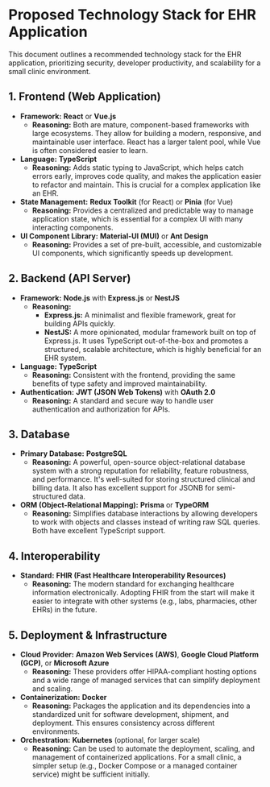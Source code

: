 # Proposed Technology Stack for EHR Application

This document outlines a recommended technology stack for the EHR application, prioritizing security, developer productivity, and scalability for a small clinic environment.

## 1. Frontend (Web Application)

- **Framework:** **React** or **Vue.js**
  - **Reasoning:** Both are mature, component-based frameworks with large ecosystems. They allow for building a modern, responsive, and maintainable user interface. React has a larger talent pool, while Vue is often considered easier to learn.
- **Language:** **TypeScript**
  - **Reasoning:** Adds static typing to JavaScript, which helps catch errors early, improves code quality, and makes the application easier to refactor and maintain. This is crucial for a complex application like an EHR.
- **State Management:** **Redux Toolkit** (for React) or **Pinia** (for Vue)
  - **Reasoning:** Provides a centralized and predictable way to manage application state, which is essential for a complex UI with many interacting components.
- **UI Component Library:** **Material-UI (MUI)** or **Ant Design**
  - **Reasoning:** Provides a set of pre-built, accessible, and customizable UI components, which significantly speeds up development.

## 2. Backend (API Server)

- **Framework:** **Node.js** with **Express.js** or **NestJS**
  - **Reasoning:** 
    - **Express.js:** A minimalist and flexible framework, great for building APIs quickly.
    - **NestJS:** A more opinionated, modular framework built on top of Express.js. It uses TypeScript out-of-the-box and promotes a structured, scalable architecture, which is highly beneficial for an EHR system.
- **Language:** **TypeScript**
  - **Reasoning:** Consistent with the frontend, providing the same benefits of type safety and improved maintainability.
- **Authentication:** **JWT (JSON Web Tokens)** with **OAuth 2.0**
  - **Reasoning:** A standard and secure way to handle user authentication and authorization for APIs.

## 3. Database

- **Primary Database:** **PostgreSQL**
  - **Reasoning:** A powerful, open-source object-relational database system with a strong reputation for reliability, feature robustness, and performance. It's well-suited for storing structured clinical and billing data. It also has excellent support for JSONB for semi-structured data.
- **ORM (Object-Relational Mapping):** **Prisma** or **TypeORM**
  - **Reasoning:** Simplifies database interactions by allowing developers to work with objects and classes instead of writing raw SQL queries. Both have excellent TypeScript support.

## 4. Interoperability

- **Standard:** **FHIR (Fast Healthcare Interoperability Resources)**
  - **Reasoning:** The modern standard for exchanging healthcare information electronically. Adopting FHIR from the start will make it easier to integrate with other systems (e.g., labs, pharmacies, other EHRs) in the future.

## 5. Deployment & Infrastructure

- **Cloud Provider:** **Amazon Web Services (AWS)**, **Google Cloud Platform (GCP)**, or **Microsoft Azure**
  - **Reasoning:** These providers offer HIPAA-compliant hosting options and a wide range of managed services that can simplify deployment and scaling.
- **Containerization:** **Docker**
  - **Reasoning:** Packages the application and its dependencies into a standardized unit for software development, shipment, and deployment. This ensures consistency across different environments.
- **Orchestration:** **Kubernetes** (optional, for larger scale)
  - **Reasoning:** Can be used to automate the deployment, scaling, and management of containerized applications. For a small clinic, a simpler setup (e.g., Docker Compose or a managed container service) might be sufficient initially.